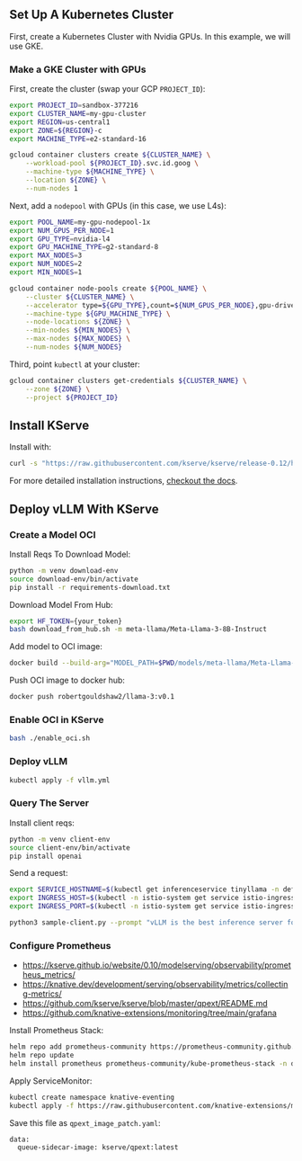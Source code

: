 ## Set Up A Kubernetes Cluster

First, create a Kubernetes Cluster with Nvidia GPUs. In this example, we will use GKE.

### Make a GKE Cluster with GPUs

First, create the cluster (swap your GCP `PROJECT_ID`):

```bash
export PROJECT_ID=sandbox-377216
export CLUSTER_NAME=my-gpu-cluster
export REGION=us-central1
export ZONE=${REGION}-c
export MACHINE_TYPE=e2-standard-16

gcloud container clusters create ${CLUSTER_NAME} \
    --workload-pool ${PROJECT_ID}.svc.id.goog \
    --machine-type ${MACHINE_TYPE} \
    --location ${ZONE} \
    --num-nodes 1
```

Next, add a `nodepool` with GPUs (in this case, we use L4s):

```bash
export POOL_NAME=my-gpu-nodepool-1x
export NUM_GPUS_PER_NODE=1
export GPU_TYPE=nvidia-l4
export GPU_MACHINE_TYPE=g2-standard-8
export MAX_NODES=3
export NUM_NODES=2
export MIN_NODES=1

gcloud container node-pools create ${POOL_NAME} \
    --cluster ${CLUSTER_NAME} \
    --accelerator type=${GPU_TYPE},count=${NUM_GPUS_PER_NODE},gpu-driver-version=latest \
    --machine-type ${GPU_MACHINE_TYPE} \
    --node-locations ${ZONE} \
    --min-nodes ${MIN_NODES} \
    --max-nodes ${MAX_NODES} \
    --num-nodes ${NUM_NODES}
```

Third, point `kubectl` at your cluster:

```bash
gcloud container clusters get-credentials ${CLUSTER_NAME} \
    --zone ${ZONE} \
    --project ${PROJECT_ID}
```

## Install KServe

Install with:

```bash
curl -s "https://raw.githubusercontent.com/kserve/kserve/release-0.12/hack/quick_install.sh" | bash
```

For more detailed installation instructions, [checkout the docs](https://kserve.github.io/website/0.12/admin/serverless/serverless/).

## Deploy vLLM With KServe

### Create a Model OCI

Install Reqs To Download Model:
```bash
python -m venv download-env
source download-env/bin/activate
pip install -r requirements-download.txt
```

Download Model From Hub:
```bash
export HF_TOKEN={your_token}
bash download_from_hub.sh -m meta-llama/Meta-Llama-3-8B-Instruct
```

Add model to OCI image:
```bash
docker build --build-arg="MODEL_PATH=$PWD/models/meta-llama/Meta-Llama-3-8B-Instruct" -t robertgouldshaw2/llama-3:v0.1 .
```

Push OCI image to docker hub:
```bash
docker push robertgouldshaw2/llama-3:v0.1
```

### Enable OCI in KServe

```bash
bash ./enable_oci.sh
```

### Deploy vLLM

```bash
kubectl apply -f vllm.yml
```

### Query The Server

Install client reqs:
```bash
python -m venv client-env
source client-env/bin/activate
pip install openai
```

Send a request:

```bash
export SERVICE_HOSTNAME=$(kubectl get inferenceservice tinyllama -n default -o jsonpath='{.status.url}' | cut -d "/" -f 3)
export INGRESS_HOST=$(kubectl -n istio-system get service istio-ingressgateway -o jsonpath='{.status.loadBalancer.ingress[0].ip}')
export INGRESS_PORT=$(kubectl -n istio-system get service istio-ingressgateway -o jsonpath='{.spec.ports[?(@.name=="http2")].port}')

python3 sample-client.py --prompt "vLLM is the best inference server for LLMs because"
```

### Configure Prometheus

- https://kserve.github.io/website/0.10/modelserving/observability/prometheus_metrics/
- https://knative.dev/development/serving/observability/metrics/collecting-metrics/
- https://github.com/kserve/kserve/blob/master/qpext/README.md
- https://github.com/knative-extensions/monitoring/tree/main/grafana

Install Prometheus Stack:
```bash
helm repo add prometheus-community https://prometheus-community.github.io/helm-charts
helm repo update
helm install prometheus prometheus-community/kube-prometheus-stack -n default -f prom_values.yml
```

Apply ServiceMonitor:
```bash
kubectl create namespace knative-eventing
kubectl apply -f https://raw.githubusercontent.com/knative-extensions/monitoring/main/servicemonitor.yaml
```

Save this file as `qpext_image_patch.yaml`:
```bash
data:
  queue-sidecar-image: kserve/qpext:latest
```
